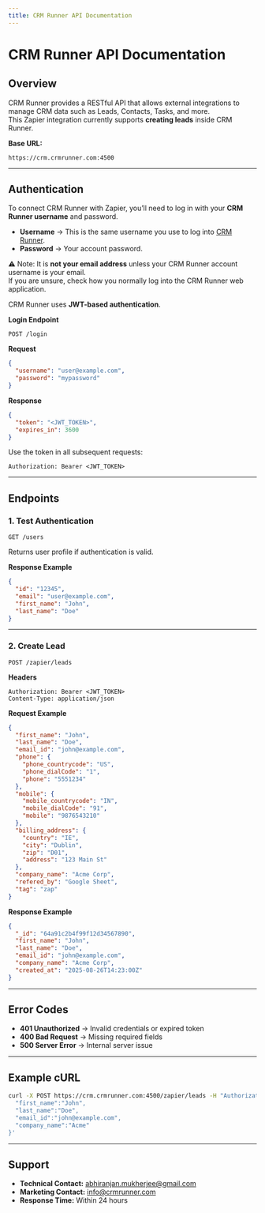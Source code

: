 ```yaml
---
title: CRM Runner API Documentation
---
```


# CRM Runner API Documentation

## Overview
CRM Runner provides a RESTful API that allows external integrations to manage CRM data such as Leads, Contacts, Tasks, and more.  
This Zapier integration currently supports **creating leads** inside CRM Runner.

**Base URL:**  
```
https://crm.crmrunner.com:4500
```

---

## Authentication

To connect CRM Runner with Zapier, you’ll need to log in with your **CRM Runner username** and password.

- **Username** → This is the same username you use to log into [CRM Runner](https://crmrunner.com/).
- **Password** → Your account password.

⚠️ Note: It is **not your email address** unless your CRM Runner account username is your email.  
If you are unsure, check how you normally log into the CRM Runner web application.

CRM Runner uses **JWT-based authentication**.

**Login Endpoint**
```
POST /login
```

**Request**
```json
{
  "username": "user@example.com",
  "password": "mypassword"
}
```

**Response**
```json
{
  "token": "<JWT_TOKEN>",
  "expires_in": 3600
}
```

Use the token in all subsequent requests:
```
Authorization: Bearer <JWT_TOKEN>
```

---

## Endpoints

### 1. Test Authentication
```
GET /users
```
Returns user profile if authentication is valid.

**Response Example**
```json
{
  "id": "12345",
  "email": "user@example.com",
  "first_name": "John",
  "last_name": "Doe"
}
```

---

### 2. Create Lead
```
POST /zapier/leads
```

**Headers**
```
Authorization: Bearer <JWT_TOKEN>
Content-Type: application/json
```

**Request Example**
```json
{
  "first_name": "John",
  "last_name": "Doe",
  "email_id": "john@example.com",
  "phone": {
    "phone_countrycode": "US",
    "phone_dialCode": "1",
    "phone": "5551234"
  },
  "mobile": {
    "mobile_countrycode": "IN",
    "mobile_dialCode": "91",
    "mobile": "9876543210"
  },
  "billing_address": {
    "country": "IE",
    "city": "Dublin",
    "zip": "D01",
    "address": "123 Main St"
  },
  "company_name": "Acme Corp",
  "refered_by": "Google Sheet",
  "tag": "zap"
}
```

**Response Example**
```json
{
  "_id": "64a91c2b4f99f12d34567890",
  "first_name": "John",
  "last_name": "Doe",
  "email_id": "john@example.com",
  "company_name": "Acme Corp",
  "created_at": "2025-08-26T14:23:00Z"
}
```

---

## Error Codes
- **401 Unauthorized** → Invalid credentials or expired token  
- **400 Bad Request** → Missing required fields  
- **500 Server Error** → Internal server issue  

---

## Example cURL
```bash
curl -X POST https://crm.crmrunner.com:4500/zapier/leads -H "Authorization: Bearer <JWT>" -H "Content-Type: application/json" -d '{
  "first_name":"John",
  "last_name":"Doe",
  "email_id":"john@example.com",
  "company_name":"Acme"
}'
```

---

## Support
- **Technical Contact:** abhiranjan.mukherjee@gmail.com  
- **Marketing Contact:** info@crmrunner.com  
- **Response Time:** Within 24 hours
